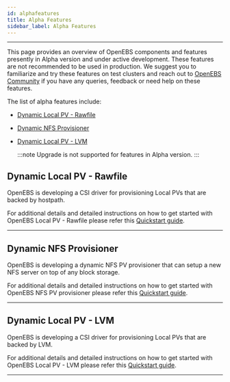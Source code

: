 ```yaml
---
id: alphafeatures
title: Alpha Features
sidebar_label: Alpha Features
---
```

------



This page provides an overview of OpenEBS components and features presently in Alpha version and under active development. These features are not recommended to be used in production. We suggest you to familiarize and try these features on test clusters and reach out to [OpenEBS Community](/v270/docs/next/support.html) if you have any queries, feedback or need help on these features.

The list of alpha features include:
- [Dynamic Local PV - Rawfile](#dynamic-local-pv-rawfile)
- [Dynamic NFS Provisioner](#dynamic-nfs-provisioner)
- [Dynamic Local PV - LVM](#dynamic-local-pv-lvm)

  :::note
  Upgrade is not supported for features in Alpha version.
  :::

## Dynamic Local PV - Rawfile

OpenEBS is developing a CSI driver for provisioning Local PVs that are backed by hostpath. 

For additional details and detailed instructions on how to get started with OpenEBS Local PV - Rawfile please refer this [Quickstart guide](https://github.com/openebs/rawfile-localpv).

<hr>

## Dynamic NFS Provisioner

OpenEBS is developing a dynamic NFS PV provisioner that can setup a new NFS server on top of any block storage. 

For additional details and detailed instructions on how to get started with OpenEBS NFS PV provisioner please refer this [Quickstart guide](https://github.com/openebs/dynamic-nfs-provisioner).

<hr>

## Dynamic Local PV - LVM

OpenEBS is developing a CSI driver for provisioning Local PVs that are backed by LVM. 

For additional details and detailed instructions on how to get started with OpenEBS Local PV - LVM please refer this [Quickstart guide](https://github.com/openebs/lvm-localpv).

<hr>

<br>
